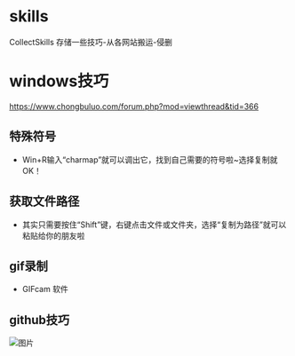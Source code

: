# skills
CollectSkills  存储一些技巧-从各网站搬运-侵删
# windows技巧 
  <https://www.chongbuluo.com/forum.php?mod=viewthread&tid=366>
  
## 特殊符号   
   * Win+R输入“charmap”就可以调出它，找到自己需要的符号啦~选择复制就OK！
## 获取文件路径
  + 其实只需要按住“Shift”键，右键点击文件或文件夹，选择“复制为路径”就可以粘贴给你的朋友啦
## gif录制
  - GIFcam 软件
## github技巧 
  ![图片](https://file.chongbuluo.com/attachment/forum/201812/05/135303i57qjwmw87pa12kc.png)
  
